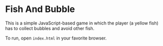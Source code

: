 # Fish And Bubble
This is a simple JavaScript-based game in which the player (a yellow fish) has to collect bubbles and avoid other fish.


To run, open ``index.html`` in your favorite browser.
